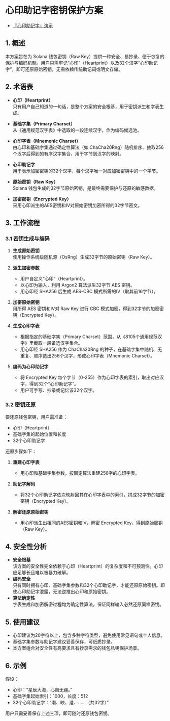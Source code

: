# 心印助记字密钥保护方案

- [『心印助记字』演示](https://www.wangxiang.work/xinyin-web/demo/)

## 1. 概述

本方案旨在为 Solana 钱包密钥（Raw Key）提供一种安全、易抄录、便于恢复的保护与编码机制。用户只需牢记“心印”（Heartprint）以及32个汉字“心印助记字”，即可还原原始密钥，无需依赖传统助记词或明文存储。

## 2. 术语表

- **心印（Heartprint）**  
  只有用户自己知道的一句话，是整个方案的安全根基，用于密钥派生和字表生成。

- **基础字集（Primary Charset）**  
  从《通用规范汉字表》中选取的一段连续汉字，作为编码候选池。

- **心印字表（Mnemonic Charset）**  
  由心印和基础字集通过确定性算法（如 ChaCha20Rng）随机排序、抽取256个汉字后得到的有序汉字集合，用于字节到汉字的映射。

- **心印助记字**  
  用于表示加密密钥的32个汉字，每个汉字唯一对应加密密钥中的一个字节。

- **原始密钥（Raw Key）**  
  Solana 钱包生成的32字节原始密钥，是最终需要保护与还原的敏感数据。

- **加密密钥（Encrypted Key）**  
  采用心印派生的AES密钥和IV对原始密钥加密所得的32字节密文。

## 3. 工作流程

### 3.1 密钥生成与编码

1. **生成原始密钥**  
   使用操作系统级随机源（OsRng）生成32字节的原始密钥（Raw Key）。

2. **派生加密参数**  
   - 用户自定义“心印”（Heartprint）。
   - 以心印为输入，利用 Argon2 算法派生32字节 AES 密钥。
   - 用心印经 SHA256 后生成 AES-CBC 模式所需的IV（取其前16字节）。

3. **加密原始密钥**  
   用所得 AES 密钥和IV对 Raw Key 进行 CBC 模式加密，得到32字节的加密密钥（Encrypted Key）。

4. **生成心印字表**  
   - 根据指定的基础字集（Primary Charset）范围，从《8105个通用规范汉字》里截取一段备选汉字集合。
   - 用心印经 SHA256 作为 ChaCha20Rng 的种子，在基础字集中随机、无重复、顺序选出256个汉字，形成心印字表（Mnemonic Charset）。

5. **编码为心印助记字**  
   - 将 Encrypted Key 每个字节（0-255）作为心印字表的索引，取出对应汉字，得到32个“心印助记字”。
   - 用户可手写、抄录或记忆该32个汉字。

### 3.2 密钥还原

要还原钱包密钥，用户需准备：

- 心印（Heartprint）
- 基础字集的起始位置和长度
- 32个心印助记字

还原步骤如下：

1. **重建心印字表**  
   - 用心印和基础字集参数，按固定算法重建256字的心印字表。

2. **助记字解码**  
   - 将32个心印助记字依次映射回其在心印字表中的索引，拼成32字节的加密密钥（Encrypted Key）。

3. **解密还原原始密钥**  
   - 用心印派生出相同的AES密钥和IV，解密 Encrypted Key，得到原始密钥（Raw Key）。

## 4. 安全性分析

- **安全根基**  
  该方案的安全性完全依赖于心印（Heartprint）的复杂度和不可预测性。心印应足够长且难以被暴力破解。
- **编码安全**  
  只有同时拥有心印、基础字集参数和32个心印助记字，才能还原原始密钥。即使心印助记字泄露，无法逆推出心印和原始密钥。
- **算法确定性**  
  字表生成和加密解密过程均为确定性算法，保证同样输入必然还原同样密钥。

## 5. 使用建议

- 心印建议为20字符以上，包含多种字符类型，避免使用常见语句或个人信息。
- 基础字集参数与助记字建议妥善保存，可纸质抄录。
- 本方案适合对安全性有高要求且有抄录需求的钱包私钥保护场景。

## 6. 示例

假设：

- 心印：“星辰大海，心自无疆。”
- 基础字集起始索引：1000，长度：512
- 32个心印助记字：“潮、映、澄、……（共32字）”

用户只需妥善保存上述三项，即可随时还原钱包密钥。
